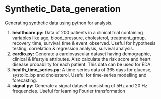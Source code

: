 # Synthetic_Data_generation
Generating synthetic data using python for analysis.
<ol>
    <li><b>healthcare.py:</b> Data of 200 patients in a clinical trial containing variables like age, blood_pressure, cholesterol, treatment_group, recovery_time, survival_time & event_observed. Useful for hypothesis testing, correlation & regression analysis, survival analysis.
    <li><b>cardio.py:</b> Generate a cardiovascular dataset having demographic, clinical & lifestyle attributes. Also calculate the risk score and heart disease probability for each patient. This data can be used for EDA.
    <li><b>health_time_series.py:</b> A time-series data of 365 days for glucose, systolic_bp and cholesterol. Useful for time-series modelling and forecasting.
    <li><b>signal.py:</b> Generate a signal dataset consisting of 5Hz and 20 Hz frequencies. Useful for learning Fourier transformation
</ol>
